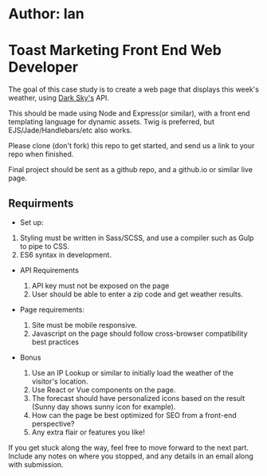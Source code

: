 # Author: Ian

# Toast Marketing Front End Web Developer

The goal of this case study is to create a web page that displays this week's weather, using [Dark Sky's](https://darksky.net/dev) API.

This should be made using Node and Express(or similar), with a front end templating language for dynamic assets. Twig is preferred, but EJS/Jade/Handlebars/etc also works.

Please clone (don't fork) this repo to get started, and send us a link to your repo when finished.

Final project should be sent as a github repo, and a github.io or similar live page.

## Requirments

- Set up:

1.  Styling must be written in Sass/SCSS, and use a compiler such as Gulp to pipe to CSS.
1.  ES6 syntax in development.

- API Requirements

  1.  API key must not be exposed on the page
  1.  User should be able to enter a zip code and get weather results.

- Page requirements:

  1.  Site must be mobile responsive.
  1.  Javascript on the page should follow cross-browser compatibility best practices

- Bonus

  1.  Use an IP Lookup or similar to initially load the weather of the visitor's location.
  1.  Use React or Vue components on the page.
  1.  The forecast should have personalized icons based on the result (Sunny day shows sunny icon for example).
  1.  How can the page be best optimized for SEO from a front-end perspective?
  1.  Any extra flair or features you like!

If you get stuck along the way, feel free to move forward to the next part. Include any notes on where you stopped, and any details in an email along with submission.
